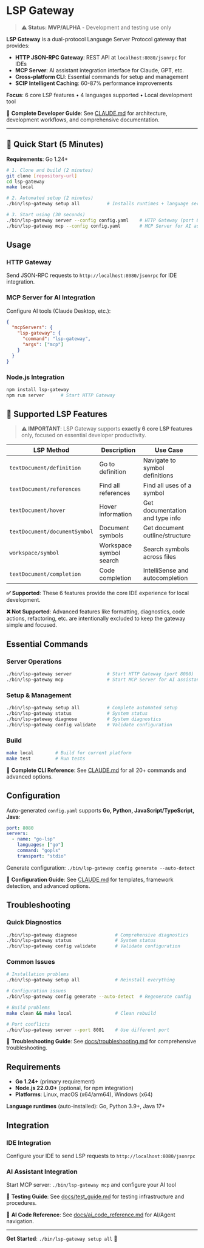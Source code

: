 # LSP Gateway

> **⚠️ Status: MVP/ALPHA** - Development and testing use only

**LSP Gateway** is a dual-protocol Language Server Protocol gateway that provides:
- **HTTP JSON-RPC Gateway**: REST API at `localhost:8080/jsonrpc` for IDEs
- **MCP Server**: AI assistant integration interface for Claude, GPT, etc.
- **Cross-platform CLI**: Essential commands for setup and management
- **SCIP Intelligent Caching**: 60-87% performance improvements

**Focus**: 6 core LSP features • 4 languages supported • Local development tool

📖 **Complete Developer Guide**: See [CLAUDE.md](CLAUDE.md) for architecture, development workflows, and comprehensive documentation.

---

## 🚀 Quick Start (5 Minutes)

**Requirements**: Go 1.24+

```bash
# 1. Clone and build (2 minutes)
git clone [repository-url]
cd lsp-gateway
make local

# 2. Automated setup (2 minutes) 
./bin/lsp-gateway setup all          # Installs runtimes + language servers + config

# 3. Start using (30 seconds)
./bin/lsp-gateway server --config config.yaml    # HTTP Gateway (port 8080)
./bin/lsp-gateway mcp --config config.yaml       # MCP Server for AI assistants
```

## Usage

### HTTP Gateway
Send JSON-RPC requests to `http://localhost:8080/jsonrpc` for IDE integration.

### MCP Server for AI Integration
Configure AI tools (Claude Desktop, etc.):
```json
{
  "mcpServers": {
    "lsp-gateway": {
      "command": "lsp-gateway", 
      "args": ["mcp"]
    }
  }
}
```

### Node.js Integration
```bash
npm install lsp-gateway
npm run server      # Start HTTP Gateway
```

## 🎯 Supported LSP Features

> **⚠️ IMPORTANT**: LSP Gateway supports **exactly 6 core LSP features** only, focused on essential developer productivity.

| **LSP Method** | **Description** | **Use Case** |
|----------------|-----------------|--------------|
| `textDocument/definition` | Go to definition | Navigate to symbol definitions |
| `textDocument/references` | Find all references | Find all uses of a symbol |
| `textDocument/hover` | Hover information | Get documentation and type info |
| `textDocument/documentSymbol` | Document symbols | Get document outline/structure |
| `workspace/symbol` | Workspace symbol search | Search symbols across files |
| `textDocument/completion` | Code completion | IntelliSense and autocompletion |

**✅ Supported**: These 6 features provide the core IDE experience for local development.

**❌ Not Supported**: Advanced features like formatting, diagnostics, code actions, refactoring, etc. are intentionally excluded to keep the gateway simple and focused.

## Essential Commands

### Server Operations
```bash
./bin/lsp-gateway server             # Start HTTP Gateway (port 8080)
./bin/lsp-gateway mcp                # Start MCP Server for AI assistants
```

### Setup & Management
```bash
./bin/lsp-gateway setup all          # Complete automated setup
./bin/lsp-gateway status             # System status
./bin/lsp-gateway diagnose           # System diagnostics
./bin/lsp-gateway config validate    # Validate configuration
```

### Build
```bash
make local        # Build for current platform
make test         # Run tests
```

📖 **Complete CLI Reference**: See [CLAUDE.md](CLAUDE.md) for all 20+ commands and advanced options.

## Configuration

Auto-generated `config.yaml` supports **Go, Python, JavaScript/TypeScript, Java**:

```yaml
port: 8080
servers:
  - name: "go-lsp"
    languages: ["go"]
    command: "gopls"
    transport: "stdio"
```

Generate configuration: `./bin/lsp-gateway config generate --auto-detect`

📖 **Configuration Guide**: See [CLAUDE.md](CLAUDE.md) for templates, framework detection, and advanced options.

## Troubleshooting

### Quick Diagnostics
```bash
./bin/lsp-gateway diagnose              # Comprehensive diagnostics
./bin/lsp-gateway status                # System status
./bin/lsp-gateway config validate       # Validate configuration
```

### Common Issues
```bash
# Installation problems
./bin/lsp-gateway setup all             # Reinstall everything

# Configuration issues  
./bin/lsp-gateway config generate --auto-detect  # Regenerate config

# Build problems
make clean && make local                # Clean rebuild

# Port conflicts
./bin/lsp-gateway server --port 8081    # Use different port
```

📖 **Troubleshooting Guide**: See [docs/troubleshooting.md](docs/troubleshooting.md) for comprehensive troubleshooting.

## Requirements

- **Go 1.24+** (primary requirement)
- **Node.js 22.0.0+** (optional, for npm integration)
- **Platforms**: Linux, macOS (x64/arm64), Windows (x64)

**Language runtimes** (auto-installed): Go, Python 3.9+, Java 17+

## Integration

### IDE Integration
Configure your IDE to send LSP requests to `http://localhost:8080/jsonrpc`

### AI Assistant Integration  
Start MCP server: `./bin/lsp-gateway mcp` and configure your AI tool

📖 **Testing Guide**: See [docs/test_guide.md](docs/test_guide.md) for testing infrastructure and procedures.

📖 **AI Code Reference**: See [docs/ai_code_reference.md](docs/ai_code_reference.md) for AI/Agent navigation.

---

**Get Started**: `./bin/lsp-gateway setup all` 🚀